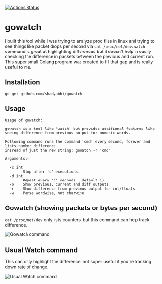 [![Actions Status](https://github.com/shadyabhi/gowatch/workflows/Go/badge.svg)](https://github.com/shadyabhi/gowatch/actions)

gowatch
=======

I built this tool while I was trying to analyze proc files in linux and trying to see things like packet drops per second via `cat /proc/net/dev`. `watch` command is great at highlighting differences but it doesn't help in easily checking the difference in packets between the previous and current run. This super small Golang program was created to fill that gap and is really useful to me.

Installation
------------

```
go get github.com/shadyabhi/gowatch
```

Usage
-----

```
Usage of gowatch:

gowatch is a tool like 'watch' but provides additional features like
seeing difference from previous output for numeric words.

Following command runs the command 'cmd' every second, forever and lists number difference
insread of just the new string: gowatch -r 'cmd'

Arguments:-

  -c int
        Stop after 'c' executions.
  -d int
        Repeat every 'd' seconds. (default 1)
  -o    Show previous, current and diff outputs
  -r    Show difference from previous output for int/floats
  -w    Parse wordwise, not charwise
```

Gowatch (showing packets or bytes per second)
---------------------------------------------

`cat /proc/net/dev` only lists counters, but this command can help track difference.

![Gowatch command](https://shadyabhi.keybase.pub/gowatch_command.gif)

Usual Watch command
-------------------

This can only highlight the difference, not super useful if you're tracking down rate of change.

![Usual Watch command](https://shadyabhi.keybase.pub/watch_command.gif)
